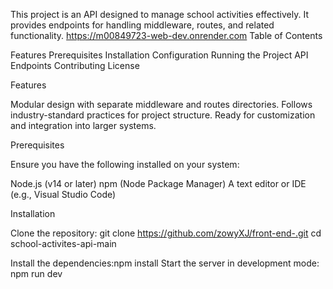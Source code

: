 This project is an API designed to manage school activities effectively. It provides endpoints for handling middleware, routes, and related functionality.
https://m00849723-web-dev.onrender.com
Table of Contents

Features
Prerequisites
Installation
Configuration
Running the Project
API Endpoints
Contributing
License

Features

Modular design with separate middleware and routes directories.
Follows industry-standard practices for project structure.
Ready for customization and integration into larger systems.

Prerequisites

Ensure you have the following installed on your system:

Node.js (v14 or later)
npm (Node Package Manager)
A text editor or IDE (e.g., Visual Studio Code)


Installation

Clone the repository: git clone https://github.com/zowyXJ/front-end-.git
cd school-activites-api-main

Install the dependencies:npm install
Start the server in development mode: npm run dev 

